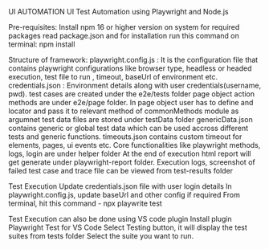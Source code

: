 UI AUTOMATION
UI Test Automation using Playwright and Node.js

Pre-requisites:
Install npm 16 or higher version on system
for required packages read package.json and for installation run this command on terminal:
npm install

Structure of framework:
playwright.config.js : It is the configuration file that contains playwright configurations like browser type, headless or headed execution, test file to run , timeout, baseUrl of environment etc.
credentials.json : Environment details along with user credentials(username, pwd).
test cases are created under the e2e/tests folder
page object action methods are  under e2e/page folder. In page object user has to define and locator and pass it to relevant method of commonMethods module as argumnet
test data files are stored under testData folder 
    genericData.json contains generic or global test data which can be used accross different tests and generic functions. 
    timeouts.json contains custom timeout for elements, pages, ui events etc.
Core functionalities like playwright methods, logs, login are under helper folder
At the end of execution html report will get generate under playwright-report folder. 
Execution logs, screenshot of failed test case and trace file can be viewed from test-results folder

Test Execution
Update credentials.json file with user login details
In playwright.config.js, update baseUrl and other config if required
From terminal, hit this command - npx playwrite test

Test Execution can also be done using VS code plugin
Install plugin Playwright Test for VS Code
Select Testing button, it will display the test suites from tests folder
Select the suite you want to run.
